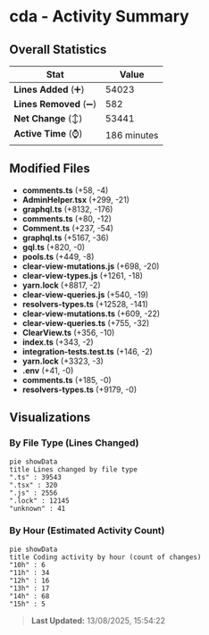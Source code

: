 # cda - Activity Summary 

## Overall Statistics

| Stat                   | Value                                                             |
| ---------------------- | ----------------------------------------------------------------- |
| **Lines Added** (➕)   | 54023                                          |
| **Lines Removed** (➖) | 582                                        |
| **Net Change** (↕)    | 53441                |
| **Active Time** (⌚)   | 186 minutes |


## Modified Files
- **comments.ts** (+58, -4)
- **AdminHelper.tsx** (+299, -21)
- **graphql.ts** (+8132, -176)
- **comments.ts** (+80, -12)
- **Comment.ts** (+237, -54)
- **graphql.ts** (+5167, -36)
- **gql.ts** (+820, -0)
- **pools.ts** (+449, -8)
- **clear-view-mutations.js** (+698, -20)
- **clear-view-types.js** (+1261, -18)
- **yarn.lock** (+8817, -2)
- **clear-view-queries.js** (+540, -19)
- **resolvers-types.ts** (+12528, -141)
- **clear-view-mutations.ts** (+609, -22)
- **clear-view-queries.ts** (+755, -32)
- **ClearView.ts** (+356, -10)
- **index.ts** (+343, -2)
- **integration-tests.test.ts** (+146, -2)
- **yarn.lock** (+3323, -3)
- **.env** (+41, -0)
- **comments.ts** (+185, -0)
- **resolvers-types.ts** (+9179, -0)

## Visualizations

### By File Type (Lines Changed)

```mermaid
pie showData
title Lines changed by file type
".ts" : 39543
".tsx" : 320
".js" : 2556
".lock" : 12145
"unknown" : 41
```

### By Hour (Estimated Activity Count)

```mermaid
pie showData
title Coding activity by hour (count of changes)
"10h" : 6
"11h" : 34
"12h" : 16
"13h" : 17
"14h" : 68
"15h" : 5
```


> **Last Updated:** 13/08/2025, 15:54:22